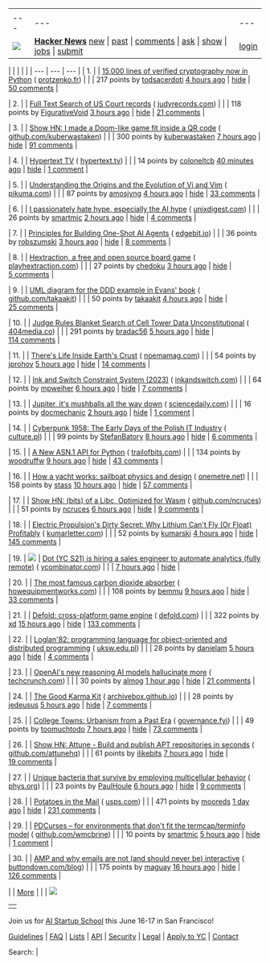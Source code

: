 |     |     |     |
| --- | --- | --- |
| |     |     |     |
| --- | --- | --- |
| [![](https://news.ycombinator.com/y18.svg)](https://news.ycombinator.com/) | **[Hacker News](https://news.ycombinator.com/news)** [new](https://news.ycombinator.com/newest) \| [past](https://news.ycombinator.com/front) \| [comments](https://news.ycombinator.com/newcomments) \| [ask](https://news.ycombinator.com/ask) \| [show](https://news.ycombinator.com/show) \| [jobs](https://news.ycombinator.com/jobs) \| [submit](https://news.ycombinator.com/submit) | [login](https://news.ycombinator.com/login?goto=news) | |

| |     |     |     |
| --- | --- | --- |
| 1. |  | [15,000 lines of verified cryptography now in Python](https://jonathan.protzenko.fr/2025/04/18/python.html) ( [protzenko.fr](https://news.ycombinator.com/from?site=protzenko.fr)) |
|  | 217 points by [todsacerdoti](https://news.ycombinator.com/user?id=todsacerdoti) [4 hours ago](https://news.ycombinator.com/item?id=43731165) \| [hide](https://news.ycombinator.com/hide?id=43731165&goto=news) \| [50 comments](https://news.ycombinator.com/item?id=43731165) |

| 2. |  | [Full Text Search of US Court records](https://www.judyrecords.com/) ( [judyrecords.com](https://news.ycombinator.com/from?site=judyrecords.com)) |
|  | 118 points by [FigurativeVoid](https://news.ycombinator.com/user?id=FigurativeVoid) [3 hours ago](https://news.ycombinator.com/item?id=43731552) \| [hide](https://news.ycombinator.com/hide?id=43731552&goto=news) \| [21 comments](https://news.ycombinator.com/item?id=43731552) |

| 3. |  | [Show HN: I made a Doom-like game fit inside a QR code](https://github.com/Kuberwastaken/backdooms) ( [github.com/kuberwastaken](https://news.ycombinator.com/from?site=github.com/kuberwastaken)) |
|  | 300 points by [kuberwastaken](https://news.ycombinator.com/user?id=kuberwastaken) [7 hours ago](https://news.ycombinator.com/item?id=43729683) \| [hide](https://news.ycombinator.com/hide?id=43729683&goto=news) \| [91 comments](https://news.ycombinator.com/item?id=43729683) |

| 4. |  | [Hypertext TV](https://hypertext.tv/) ( [hypertext.tv](https://news.ycombinator.com/from?site=hypertext.tv)) |
|  | 14 points by [coloneltcb](https://news.ycombinator.com/user?id=coloneltcb) [40 minutes ago](https://news.ycombinator.com/item?id=43732805) \| [hide](https://news.ycombinator.com/hide?id=43732805&goto=news) \| [1 comment](https://news.ycombinator.com/item?id=43732805) |

| 5. |  | [Understanding the Origins and the Evolution of Vi and Vim](https://pikuma.com/blog/origins-of-vim-text-editor) ( [pikuma.com](https://news.ycombinator.com/from?site=pikuma.com)) |
|  | 87 points by [amosjyng](https://news.ycombinator.com/user?id=amosjyng) [4 hours ago](https://news.ycombinator.com/item?id=43691020) \| [hide](https://news.ycombinator.com/hide?id=43691020&goto=news) \| [33 comments](https://news.ycombinator.com/item?id=43691020) |

| 6. |  | [I passionately hate hype, especially the AI hype](https://unixdigest.com/articles/i-passionately-hate-hype-especially-the-ai-hype.html) ( [unixdigest.com](https://news.ycombinator.com/from?site=unixdigest.com)) |
|  | 26 points by [smartmic](https://news.ycombinator.com/user?id=smartmic) [2 hours ago](https://news.ycombinator.com/item?id=43732047) \| [hide](https://news.ycombinator.com/hide?id=43732047&goto=news) \| [4 comments](https://news.ycombinator.com/item?id=43732047) |

| 7. |  | [Principles for Building One-Shot AI Agents](https://edgebit.io/blog/automated-dependency-updates-with-ai/) ( [edgebit.io](https://news.ycombinator.com/from?site=edgebit.io)) |
|  | 36 points by [robszumski](https://news.ycombinator.com/user?id=robszumski) [3 hours ago](https://news.ycombinator.com/item?id=43707372) \| [hide](https://news.ycombinator.com/hide?id=43707372&goto=news) \| [8 comments](https://news.ycombinator.com/item?id=43707372) |

| 8. |  | [Hextraction, a free and open source board game](https://www.playhextraction.com/) ( [playhextraction.com](https://news.ycombinator.com/from?site=playhextraction.com)) |
|  | 27 points by [chedoku](https://news.ycombinator.com/user?id=chedoku) [3 hours ago](https://news.ycombinator.com/item?id=43731746) \| [hide](https://news.ycombinator.com/hide?id=43731746&goto=news) \| [5 comments](https://news.ycombinator.com/item?id=43731746) |

| 9. |  | [UML diagram for the DDD example in Evans' book](https://github.com/takaakit/uml-diagram-for-ddd-example-in-evans-book) ( [github.com/takaakit](https://news.ycombinator.com/from?site=github.com/takaakit)) |
|  | 50 points by [takaakit](https://news.ycombinator.com/user?id=takaakit) [4 hours ago](https://news.ycombinator.com/item?id=43731250) \| [hide](https://news.ycombinator.com/hide?id=43731250&goto=news) \| [25 comments](https://news.ycombinator.com/item?id=43731250) |

| 10. |  | [Judge Rules Blanket Search of Cell Tower Data Unconstitutional](https://www.404media.co/judge-rules-blanket-search-of-cell-tower-data-unconstitutional/) ( [404media.co](https://news.ycombinator.com/from?site=404media.co)) |
|  | 291 points by [bradac56](https://news.ycombinator.com/user?id=bradac56) [5 hours ago](https://news.ycombinator.com/item?id=43730545) \| [hide](https://news.ycombinator.com/hide?id=43730545&goto=news) \| [114 comments](https://news.ycombinator.com/item?id=43730545) |

| 11. |  | [There's Life Inside Earth's Crust](https://www.noemamag.com/theres-life-inside-earths-crust/) ( [noemamag.com](https://news.ycombinator.com/from?site=noemamag.com)) |
|  | 54 points by [jprohov](https://news.ycombinator.com/user?id=jprohov) [5 hours ago](https://news.ycombinator.com/item?id=43730701) \| [hide](https://news.ycombinator.com/hide?id=43730701&goto=news) \| [14 comments](https://news.ycombinator.com/item?id=43730701) |

| 12. |  | [Ink and Switch Constraint System (2023)](https://www.inkandswitch.com/ink/notes/phase-2-constraint-system/) ( [inkandswitch.com](https://news.ycombinator.com/from?site=inkandswitch.com)) |
|  | 64 points by [mpweiher](https://news.ycombinator.com/user?id=mpweiher) [6 hours ago](https://news.ycombinator.com/item?id=43729932) \| [hide](https://news.ycombinator.com/hide?id=43729932&goto=news) \| [7 comments](https://news.ycombinator.com/item?id=43729932) |

| 13. |  | [Jupiter, it's mushballs all the way down](https://www.sciencedaily.com/releases/2025/04/250415183433.htm) ( [sciencedaily.com](https://news.ycombinator.com/from?site=sciencedaily.com)) |
|  | 16 points by [docmechanic](https://news.ycombinator.com/user?id=docmechanic) [2 hours ago](https://news.ycombinator.com/item?id=43706247) \| [hide](https://news.ycombinator.com/hide?id=43706247&goto=news) \| [1 comment](https://news.ycombinator.com/item?id=43706247) |

| 14. |  | [Cyberpunk 1958: The Early Days of the Polish IT Industry](https://culture.pl/en/article/cyberpunk-1958-the-early-days-of-the-polish-it-industry) ( [culture.pl](https://news.ycombinator.com/from?site=culture.pl)) |
|  | 99 points by [StefanBatory](https://news.ycombinator.com/user?id=StefanBatory) [8 hours ago](https://news.ycombinator.com/item?id=43698327) \| [hide](https://news.ycombinator.com/hide?id=43698327&goto=news) \| [6 comments](https://news.ycombinator.com/item?id=43698327) |

| 15. |  | [A New ASN.1 API for Python](https://blog.trailofbits.com/2025/04/18/sneak-peek-a-new-asn.1-api-for-python/) ( [trailofbits.com](https://news.ycombinator.com/from?site=trailofbits.com)) |
|  | 134 points by [woodruffw](https://news.ycombinator.com/user?id=woodruffw) [9 hours ago](https://news.ycombinator.com/item?id=43728279) \| [hide](https://news.ycombinator.com/hide?id=43728279&goto=news) \| [43 comments](https://news.ycombinator.com/item?id=43728279) |

| 16. |  | [How a yacht works: sailboat physics and design](https://www.onemetre.net/Design/Design.htm) ( [onemetre.net](https://news.ycombinator.com/from?site=onemetre.net)) |
|  | 158 points by [stass](https://news.ycombinator.com/user?id=stass) [10 hours ago](https://news.ycombinator.com/item?id=43698522) \| [hide](https://news.ycombinator.com/hide?id=43698522&goto=news) \| [57 comments](https://news.ycombinator.com/item?id=43698522) |

| 17. |  | [Show HN: (bits) of a Libc, Optimized for Wasm](https://github.com/ncruces/go-sqlite3/tree/main/sqlite3/libc) ( [github.com/ncruces](https://news.ycombinator.com/from?site=github.com/ncruces)) |
|  | 51 points by [ncruces](https://news.ycombinator.com/user?id=ncruces) [6 hours ago](https://news.ycombinator.com/item?id=43730458) \| [hide](https://news.ycombinator.com/hide?id=43730458&goto=news) \| [9 comments](https://news.ycombinator.com/item?id=43730458) |

| 18. |  | [Electric Propulsion's Dirty Secret: Why Lithium Can't Fly (Or Float) Profitably](https://kumarletter.com/posts/electric-propulsion-s-dirty-secret-why-lithium-can-t-fly-or-float-profitably) ( [kumarletter.com](https://news.ycombinator.com/from?site=kumarletter.com)) |
|  | 52 points by [kumarski](https://news.ycombinator.com/user?id=kumarski) [4 hours ago](https://news.ycombinator.com/item?id=43731168) \| [hide](https://news.ycombinator.com/hide?id=43731168&goto=news) \| [145 comments](https://news.ycombinator.com/item?id=43731168) |

| 19. | ![](https://news.ycombinator.com/s.gif) | [Dot (YC S21) is hiring a sales engineer to automate analytics (fully remote)](https://www.ycombinator.com/companies/dot/jobs/XSmklFa-customer-success-sales-engineer-remote) ( [ycombinator.com](https://news.ycombinator.com/from?site=ycombinator.com)) |
|  | [7 hours ago](https://news.ycombinator.com/item?id=43729850) \| [hide](https://news.ycombinator.com/hide?id=43729850&goto=news) |

| 20. |  | [The most famous carbon dioxide absorber](https://www.howequipmentworks.com/apollo_13/) ( [howequipmentworks.com](https://news.ycombinator.com/from?site=howequipmentworks.com)) |
|  | 108 points by [bemmu](https://news.ycombinator.com/user?id=bemmu) [9 hours ago](https://news.ycombinator.com/item?id=43687583) \| [hide](https://news.ycombinator.com/hide?id=43687583&goto=news) \| [33 comments](https://news.ycombinator.com/item?id=43687583) |

| 21. |  | [Defold: cross-platform game engine](https://defold.com/) ( [defold.com](https://news.ycombinator.com/from?site=defold.com)) |
|  | 322 points by [xd](https://news.ycombinator.com/user?id=xd) [15 hours ago](https://news.ycombinator.com/item?id=43726051) \| [hide](https://news.ycombinator.com/hide?id=43726051&goto=news) \| [133 comments](https://news.ycombinator.com/item?id=43726051) |

| 22. |  | [Loglan'82: programming language for object-oriented and distributed programming](https://lem12.uksw.edu.pl/wiki/Loglan%2782_project) ( [uksw.edu.pl](https://news.ycombinator.com/from?site=uksw.edu.pl)) |
|  | 28 points by [danielam](https://news.ycombinator.com/user?id=danielam) [5 hours ago](https://news.ycombinator.com/item?id=43730885) \| [hide](https://news.ycombinator.com/hide?id=43730885&goto=news) \| [4 comments](https://news.ycombinator.com/item?id=43730885) |

| 23. |  | [OpenAI's new reasoning AI models hallucinate more](https://techcrunch.com/2025/04/18/openais-new-reasoning-ai-models-hallucinate-more/) ( [techcrunch.com](https://news.ycombinator.com/from?site=techcrunch.com)) |
|  | 30 points by [almog](https://news.ycombinator.com/user?id=almog) [1 hour ago](https://news.ycombinator.com/item?id=43732506) \| [hide](https://news.ycombinator.com/hide?id=43732506&goto=news) \| [21 comments](https://news.ycombinator.com/item?id=43732506) |

| 24. |  | [The Good Karma Kit](https://archivebox.github.io/good-karma-kit/) ( [archivebox.github.io](https://news.ycombinator.com/from?site=archivebox.github.io)) |
|  | 28 points by [jedeusus](https://news.ycombinator.com/user?id=jedeusus) [5 hours ago](https://news.ycombinator.com/item?id=43730866) \| [hide](https://news.ycombinator.com/hide?id=43730866&goto=news) \| [7 comments](https://news.ycombinator.com/item?id=43730866) |

| 25. |  | [College Towns: Urbanism from a Past Era](https://www.governance.fyi/p/college-towns-urbanism-from-a-past) ( [governance.fyi](https://news.ycombinator.com/from?site=governance.fyi)) |
|  | 49 points by [toomuchtodo](https://news.ycombinator.com/user?id=toomuchtodo) [7 hours ago](https://news.ycombinator.com/item?id=43729609) \| [hide](https://news.ycombinator.com/hide?id=43729609&goto=news) \| [73 comments](https://news.ycombinator.com/item?id=43729609) |

| 26. |  | [Show HN: Attune - Build and publish APT repositories in seconds](https://github.com/attunehq/attune) ( [github.com/attunehq](https://news.ycombinator.com/from?site=github.com/attunehq)) |
|  | 61 points by [ilikebits](https://news.ycombinator.com/user?id=ilikebits) [7 hours ago](https://news.ycombinator.com/item?id=43729427) \| [hide](https://news.ycombinator.com/hide?id=43729427&goto=news) \| [19 comments](https://news.ycombinator.com/item?id=43729427) |

| 27. |  | [Unique bacteria that survive by employing multicellular behavior](https://phys.org/news/2025-04-unique-bacteria-survive-employing-multicellular.html) ( [phys.org](https://news.ycombinator.com/from?site=phys.org)) |
|  | 23 points by [PaulHoule](https://news.ycombinator.com/user?id=PaulHoule) [6 hours ago](https://news.ycombinator.com/item?id=43696980) \| [hide](https://news.ycombinator.com/hide?id=43696980&goto=news) \| [9 comments](https://news.ycombinator.com/item?id=43696980) |

| 28. |  | [Potatoes in the Mail](https://facts.usps.com/mailing-potatoes/) ( [usps.com](https://news.ycombinator.com/from?site=usps.com)) |
|  | 471 points by [mooreds](https://news.ycombinator.com/user?id=mooreds) [1 day ago](https://news.ycombinator.com/item?id=43722486) \| [hide](https://news.ycombinator.com/hide?id=43722486&goto=news) \| [231 comments](https://news.ycombinator.com/item?id=43722486) |

| 29. |  | [PDCurses – for environments that don't fit the termcap/terminfo model](https://github.com/wmcbrine/PDCurses) ( [github.com/wmcbrine](https://news.ycombinator.com/from?site=github.com/wmcbrine)) |
|  | 10 points by [smartmic](https://news.ycombinator.com/user?id=smartmic) [5 hours ago](https://news.ycombinator.com/item?id=43730870) \| [hide](https://news.ycombinator.com/hide?id=43730870&goto=news) \| [1 comment](https://news.ycombinator.com/item?id=43730870) |

| 30. |  | [AMP and why emails are not (and should never be) interactive](https://buttondown.com/blog/whatever-happened-to-amp-email) ( [buttondown.com/blog](https://news.ycombinator.com/from?site=buttondown.com/blog)) |
|  | 175 points by [maguay](https://news.ycombinator.com/user?id=maguay) [16 hours ago](https://news.ycombinator.com/item?id=43725865) \| [hide](https://news.ycombinator.com/hide?id=43725865&goto=news) \| [126 comments](https://news.ycombinator.com/item?id=43725865) |

|  | [More](https://news.ycombinator.com/?p=2) | |
| ![](https://news.ycombinator.com/s.gif)

|     |
| --- |
|  |

Join us for [AI Startup School](https://events.ycombinator.com/ai-sus) this June 16-17 in San Francisco!

[Guidelines](https://news.ycombinator.com/newsguidelines.html) \| [FAQ](https://news.ycombinator.com/newsfaq.html) \| [Lists](https://news.ycombinator.com/lists) \| [API](https://github.com/HackerNews/API) \| [Security](https://news.ycombinator.com/security.html) \| [Legal](https://www.ycombinator.com/legal/) \| [Apply to YC](https://www.ycombinator.com/apply/) \| [Contact](mailto:hn@ycombinator.com)

Search: |
